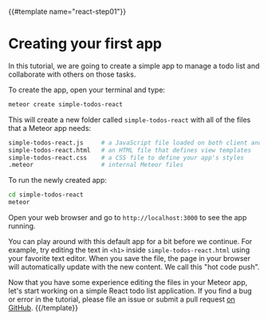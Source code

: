 {{#template name="react-step01"}}
# Creating your first app

In this tutorial, we are going to create a simple app to manage a todo list and collaborate with others on those tasks.

To create the app, open your terminal and type:

```bash
meteor create simple-todos-react
```

This will create a new folder called `simple-todos-react` with all of the files that a Meteor app needs:

```bash
simple-todos-react.js     # a JavaScript file loaded on both client and server
simple-todos-react.html   # an HTML file that defines view templates
simple-todos-react.css    # a CSS file to define your app's styles
.meteor                   # internal Meteor files
```

To run the newly created app:

```bash
cd simple-todos-react
meteor
```

Open your web browser and go to `http://localhost:3000` to see the app running.

You can play around with this default app for a bit before we continue. For example, try editing the text in `<h1>` inside `simple-todos-react.html` using your favorite text editor. When you save the file, the page in your browser will automatically update with the new content. We call this "hot code push".

Now that you have some experience editing the files in your Meteor app, let's start working on a simple React todo list application. If you find a bug or error in the tutorial, please file an issue or submit a pull request [on GitHub](https://github.com/meteor/tutorials).
{{/template}}
